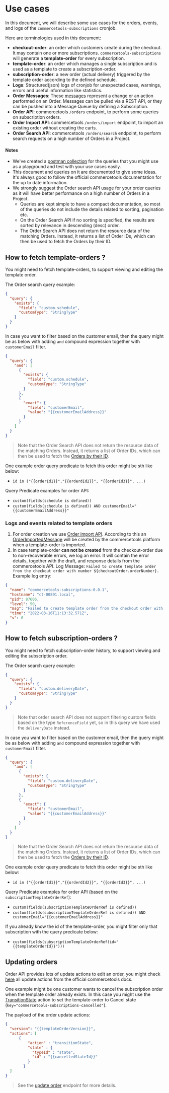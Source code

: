 # Use cases

In this document, we will describe some use cases for the orders, events, and logs of the `commercetools-subscriptions` cronjob.

Here are terminologies used in this document:

- **checkout-order**: an order which customers create during the checkout. It may contain one or more subscriptions. `commercetools-subscriptions` will generate a **template-order** for every subscription.
- **template-order**: an order which manages a single subscription and is used as a template to create a subscription-order.
- **subscription-order**: a new order (actual delivery) triggered by the template order according to the defined schedule.
- **Logs**: Structured(json) logs of cronjob for unexpected cases, warnings, errors and useful information like statistics.
- **Order Messages**: These [messages](https://docs.commercetools.com/api/message-types#order-messages) represent a change or an action performed on an Order. Messages can be pulled via a REST API, or they can be pushed into a Message Queue by defining a Subscription.
- **Order API**: commercetools `/orders` endpoint, to perform some queries on subscription orders.
- **Order Import API**: commercetools `/orders/import` endpoint, to import an existing order without creating the carts.
- **Order Search API**: commercetools `/orders/search` endpoint, to perform search requests on a high number of Orders in a Project.

#### Notes

- We've created a [postman collection](./commercetools-subscription.postman_collection.json) for the queries that you might use as a playground and test with your use cases easily.
- This document and queries on it are documented to give some ideas. It's always good to follow the official commercetools documentation for the up to date information.
- We strongly suggest the Order search API usage for your order queries as it will have better performance on a high number of Orders in a Project.
  - Queries are kept simple to have a compact documentation, so most of the queries do not include the details related to sorting, pagination etc.
  - On the Order Search API if no sorting is specified, the results are sorted by relevance in descending (desc) order.
  - The Order Search API does not return the resource data of the matching Orders. Instead, it returns a list of Order IDs, which can then be used to fetch the Orders by their ID.

## How to fetch template-orders ?

You might need to fetch template-orders, to support viewing and editing the template order.

The Order search query example:

```json
{
  "query": {
    "exists": {
      "field": "custom.schedule",
      "customType": "StringType"
    }
  }
}
```

In case you want to filter based on the customer email, then the query might be as below with adding `and` compound expression together with `customerEmail` filter.

```json
{
  "query": {
    "and": [
      {
        "exists": {
          "field": "custom.schedule",
          "customType": "StringType"
        }
      },
      {
        "exact": {
          "field": "customerEmail",
          "value": "{{customerEmailAddress}}"
        }
      }
    ]
  }
}
```

> Note that the Order Search API does not return the resource data of the matching Orders. Instead, it returns a list of Order IDs, which can then be used to fetch the [Orders by their ID](https://docs.commercetools.com/api/projects/orders#query-orders).

One example order query predicate to fetch this order might be sth like below:

- `id in ("{{orderId1}}","{{orderdId2}}", "{{orderId3}}", ...)`

Query Predicate examples for order API:

- `custom(fields(schedule is defined))`
- `custom(fields(schedule is defined)) AND customerEmail="{{customerEmailAddress}}"`

### Logs and events related to template orders

1. For order creation we use [Order import API](https://docs.commercetools.com/api/projects/orders-import#orderimportdraft). According to this an [OrderImportedMessage](https://docs.commercetools.com/api/message-types#orderimportedmessage) will be created by the commercetools platform when a template-order is imported.
2. In case template-order **can not be created** from the checkout-order due to non-recoverable errors, we log an error. It will contain the error details, together with the draft, and response details from the commercetools API.
   Log Message: `Failed to create template order from the checkout order with number ${checkoutOrder.orderNumber}.`
   Example log entry:

```json
{
  "name": "commercetools-subscriptions-0.0.1",
  "hostname": "ct-00891.local",
  "pid": 87606,
  "level": 50,
  "msg": "Failed to create template order from the checkout order with number 1646302276551. Skipping this checkout order Error: {\"jse_shortmsg\":\"Unexpected error on creating template order from checkout order with number: 1646302276551. Line item: [{\\\"id\\\":\\\"1bea71c8-7712-4db4-945f-095085e0e69b\\\",\\\"productId\\\":\\\"8671cacd-500e-44ac-b6ee-2beada092441\\\",\\\"productKey\\\":\\\"product-1\\\",\\\"name\\\":{\\\"en\\\":\\\"Wine subscription\\\"},\\\"productType\\\":{\\\"typeId\\\":\\\"product-type\\\",\\\"id\\\":\\\"93b85ce4-bd0a-4c42-9aa5-a45c71915c4a\\\"},\\\"productSlug\\\":{\\\"en\\\":\\\"wine-subscription\\\"},\\\"variant\\\":{\\\"id\\\":1,\\\"sku\\\":\\\"wine01\\\",\\\"prices\\\":[{\\\"id\\\":\\\"91cc2648-5b51-497d-8a24-69b77b762a23\\\",\\\"value\\\":{\\\"type\\\":\\\"centPrecision\\\",\\\"currencyCode\\\":\\\"EUR\\\",\\\"centAmount\\\":18000,\\\"fractionDigits\\\":2},\\\"country\\\":\\\"DE\\\"}],\\\"images\\\":[],\\\"attributes\\\":[],\\\"assets\\\":[]},\\\"price\\\":{\\\"id\\\":\\\"a9c9dd05-ea46-4b34-b6a2-c31592156117\\\",\\\"value\\\":{\\\"type\\\":\\\"centPrecision\\\",\\\"currencyCode\\\":\\\"EUR\\\",\\\"centAmount\\\":18000,\\\"fractionDigits\\\":2},\\\"country\\\":\\\"DE\\\"},\\\"quantity\\\":1,\\\"discountedPricePerQuantity\\\":[],\\\"addedAt\\\":\\\"2022-03-03T10:11:16.817Z\\\",\\\"lastModifiedAt\\\":\\\"2022-03-03T10:11:16.817Z\\\",\\\"state\\\":[{\\\"quantity\\\":1,\\\"state\\\":{\\\"typeId\\\":\\\"state\\\",\\\"id\\\":\\\"e380a2fb-77f3-482b-bf83-2060876200ba\\\"}}],\\\"priceMode\\\":\\\"Platform\\\",\\\"totalPrice\\\":{\\\"type\\\":\\\"centPrecision\\\",\\\"currencyCode\\\":\\\"EUR\\\",\\\"centAmount\\\":18000,\\\"fractionDigits\\\":2},\\\"custom\\\":{\\\"type\\\":{\\\"typeId\\\":\\\"type\\\",\\\"id\\\":\\\"08c2d736-f2d8-4869-a2ef-fd8f56ff48a3\\\"},\\\"fields\\\":{\\\"subscriptionKey\\\":\\\"275c10d0-1f1e-4463-9c7f-66a6abc7ce7b_subscriptionKey\\\",\\\"reminderDays\\\":5,\\\"schedule\\\":\\\"0 0 1 Feb,May,Aug,Nov *\\\",\\\"cutoffDays\\\":5,\\\"isSubscription\\\":true}},\\\"lineItemMode\\\":\\\"Standard\\\"}]\",\"jse_cause\":{\"code\":400,\"statusCode\":400,\"status\":400,\"message\":\"Request body does not contain valid JSON.\",\"originalRequest\":{\"baseUri\":\"https://api.europe-west1.gcp.commercetools.com\",\"method\":\"POST\",\"uriTemplate\":\"/{projectKey}/orders/import\",\"pathVariables\":{\"projectKey\":\"project-key\"},\"headers\":{\"Content-Type\":\"application/json\",\"Authorization\":\"Bearer ********\",\"User-Agent\":\"commercetools-js-sdk Node.js/16.13.2 (darwin; x64) commercetools-subscriptions/0.0.1 (+https://github.com/commercetools/commercetools-subscriptions#readme; +ps-dev@commercetools.com)\"},\"body\":{\"orderNumber\":\"275c10d0-1f1e-4463-9c7f-66a6abc7ce7b_subscriptionKey\",\"customerEmail\":\"test@test.com\",\"totalPrice\":{\"type\":\"centPrecision\",\"currencyCode\":\"EUR\",\"centAmount\":18000,\"fractionDigits\":2},\"lineItems\":[{\"id\":\"1bea71c8-7712-4db4-945f-095085e0e69b\",\"productId\":\"8671cacd-500e-44ac-b6ee-2beada092441\",\"productKey\":\"product-1\",\"name\":{\"en\":\"Wine subscription\"},\"productType\":{\"typeId\":\"product-type\",\"id\":\"93b85ce4-bd0a-4c42-9aa5-a45c71915c4a\"},\"productSlug\":{\"en\":\"wine-subscription\"},\"variant\":{\"id\":1,\"sku\":\"wine01\",\"prices\":[{\"id\":\"91cc2648-5b51-497d-8a24-69b77b762a23\",\"value\":{\"type\":\"centPrecision\",\"currencyCode\":\"EUR\",\"centAmount\":18000,\"fractionDigits\":2},\"country\":\"DE\"}],\"images\":[],\"attributes\":[],\"assets\":[]},\"price\":{\"id\":\"a9c9dd05-ea46-4b34-b6a2-c31592156117\",\"value\":{\"type\":\"centPrecision\",\"currencyCode\":\"EUR\",\"centAmount\":18000,\"fractionDigits\":2},\"country\":\"DE\"},\"quantity\":1,\"discountedPricePerQuantity\":[],\"addedAt\":\"2022-03-03T10:11:16.817Z\",\"lastModifiedAt\":\"2022-03-03T10:11:16.817Z\",\"state\":[{\"quantity\":1,\"state\":{\"typeId\":\"state\",\"id\":\"e380a2fb-77f3-482b-bf83-2060876200ba\"}}],\"priceMode\":\"Platform\",\"totalPrice\":{\"type\":\"centPrecision\",\"currencyCode\":\"EUR\",\"centAmount\":18000,\"fractionDigits\":2},\"custom\":{\"type\":{\"typeId\":\"type\",\"id\":\"08c2d736-f2d8-4869-a2ef-fd8f56ff48a3\"},\"fields\":{\"subscriptionKey\":\"275c10d0-1f1e-4463-9c7f-66a6abc7ce7b_subscriptionKey\",\"reminderDays\":5,\"schedule\":\"0 0 1 Feb,May,Aug,Nov *\",\"cutoffDays\":5,\"isSubscription\":true}},\"lineItemMode\":\"Standard\"}],\"taxRoundingMode\":\"HalfEven\",\"taxCalculationMode\":\"LineItemLevel\",\"origin\":\"Customer\",\"itemShippingAddresses\":[],\"custom\":{\"type\":{\"typeId\":\"type\",\"key\":\"subscription-template-order\"},\"fields\":{\"isSubscriptionProcessed\":true,\"nextDeliveryDate\":\"2022-04-30T22:00:00.000Z\",\"schedule\":\"0 0 1 Feb,May,Aug,Nov *\",\"checkoutOrderRef\":{\"typeId\":\"order\",\"id\":\"12d7c490-a792-4abe-9a35-cdf9b113a11f\"},\"reminderDays\":5,\"nextReminderDate\":\"2022-04-25T22:00:00.000Z\"}},\"inventoryMode\":\"None\",\"state\":{\"typeId\":\"state\",\"key\":\"commercetools-subscriptions-active\"}},\"uri\":\"/project-key/orders/import\"},\"retryCount\":0,\"headers\":{\"content-type\":[\"application/json\"]},\"body\":{\"statusCode\":400,\"message\":\"Request body does not contain valid JSON.\",\"errors\":[{\"code\":\"InvalidJsonInput\",\"message\":\"Request body does not contain valid JSON.\",\"detailedErrorMessage\":\"actions -> state: JSON object expected.\"}]},\"name\":\"BadRequest\",\"stack\":\"BadRequest: Request body does not contain valid JSON.\\n    at createError (/Users/aoz/commercetools-subscriptions/node_modules/@commercetools/sdk-middleware-http/dist/sdk-middleware-http.cjs.js:259:29)\\n    at /Users/aoz/commercetools-subscriptions/node_modules/@commercetools/sdk-middleware-http/dist/sdk-middleware-http.cjs.js:443:25\\n    at processTicksAndRejections (node:internal/process/task_queues:96:5)\"},\"jse_info\":{},\"message\":\"Unexpected error on creating template order from checkout order with number: 1646302276551. Line item: [{\\\"id\\\":\\\"1bea71c8-7712-4db4-945f-095085e0e69b\\\",\\\"productId\\\":\\\"8671cacd-500e-44ac-b6ee-2beada092441\\\",\\\"productKey\\\":\\\"product-1\\\",\\\"name\\\":{\\\"en\\\":\\\"Wine subscription\\\"},\\\"productType\\\":{\\\"typeId\\\":\\\"product-type\\\",\\\"id\\\":\\\"93b85ce4-bd0a-4c42-9aa5-a45c71915c4a\\\"},\\\"productSlug\\\":{\\\"en\\\":\\\"wine-subscription\\\"},\\\"variant\\\":{\\\"id\\\":1,\\\"sku\\\":\\\"wine01\\\",\\\"prices\\\":[{\\\"id\\\":\\\"91cc2648-5b51-497d-8a24-69b77b762a23\\\",\\\"value\\\":{\\\"type\\\":\\\"centPrecision\\\",\\\"currencyCode\\\":\\\"EUR\\\",\\\"centAmount\\\":18000,\\\"fractionDigits\\\":2},\\\"country\\\":\\\"DE\\\"}],\\\"images\\\":[],\\\"attributes\\\":[],\\\"assets\\\":[]},\\\"price\\\":{\\\"id\\\":\\\"a9c9dd05-ea46-4b34-b6a2-c31592156117\\\",\\\"value\\\":{\\\"type\\\":\\\"centPrecision\\\",\\\"currencyCode\\\":\\\"EUR\\\",\\\"centAmount\\\":18000,\\\"fractionDigits\\\":2},\\\"country\\\":\\\"DE\\\"},\\\"quantity\\\":1,\\\"discountedPricePerQuantity\\\":[],\\\"addedAt\\\":\\\"2022-03-03T10:11:16.817Z\\\",\\\"lastModifiedAt\\\":\\\"2022-03-03T10:11:16.817Z\\\",\\\"state\\\":[{\\\"quantity\\\":1,\\\"state\\\":{\\\"typeId\\\":\\\"state\\\",\\\"id\\\":\\\"e380a2fb-77f3-482b-bf83-2060876200ba\\\"}}],\\\"priceMode\\\":\\\"Platform\\\",\\\"totalPrice\\\":{\\\"type\\\":\\\"centPrecision\\\",\\\"currencyCode\\\":\\\"EUR\\\",\\\"centAmount\\\":18000,\\\"fractionDigits\\\":2},\\\"custom\\\":{\\\"type\\\":{\\\"typeId\\\":\\\"type\\\",\\\"id\\\":\\\"08c2d736-f2d8-4869-a2ef-fd8f56ff48a3\\\"},\\\"fields\\\":{\\\"subscriptionKey\\\":\\\"275c10d0-1f1e-4463-9c7f-66a6abc7ce7b_subscriptionKey\\\",\\\"reminderDays\\\":5,\\\"schedule\\\":\\\"0 0 1 Feb,May,Aug,Nov *\\\",\\\"cutoffDays\\\":5,\\\"isSubscription\\\":true}},\\\"lineItemMode\\\":\\\"Standard\\\"}]: Request body does not contain valid JSON.\",\"name\":\"VError\",\"stack\":\"VError: Unexpected error on creating template order from checkout order with number: 1646302276551. Line item: [{\\\"id\\\":\\\"1bea71c8-7712-4db4-945f-095085e0e69b\\\",\\\"productId\\\":\\\"8671cacd-500e-44ac-b6ee-2beada092441\\\",\\\"productKey\\\":\\\"product-1\\\",\\\"name\\\":{\\\"en\\\":\\\"Wine subscription\\\"},\\\"productType\\\":{\\\"typeId\\\":\\\"product-type\\\",\\\"id\\\":\\\"93b85ce4-bd0a-4c42-9aa5-a45c71915c4a\\\"},\\\"productSlug\\\":{\\\"en\\\":\\\"wine-subscription\\\"},\\\"variant\\\":{\\\"id\\\":1,\\\"sku\\\":\\\"wine01\\\",\\\"prices\\\":[{\\\"id\\\":\\\"91cc2648-5b51-497d-8a24-69b77b762a23\\\",\\\"value\\\":{\\\"type\\\":\\\"centPrecision\\\",\\\"currencyCode\\\":\\\"EUR\\\",\\\"centAmount\\\":18000,\\\"fractionDigits\\\":2},\\\"country\\\":\\\"DE\\\"}],\\\"images\\\":[],\\\"attributes\\\":[],\\\"assets\\\":[]},\\\"price\\\":{\\\"id\\\":\\\"a9c9dd05-ea46-4b34-b6a2-c31592156117\\\",\\\"value\\\":{\\\"type\\\":\\\"centPrecision\\\",\\\"currencyCode\\\":\\\"EUR\\\",\\\"centAmount\\\":18000,\\\"fractionDigits\\\":2},\\\"country\\\":\\\"DE\\\"},\\\"quantity\\\":1,\\\"discountedPricePerQuantity\\\":[],\\\"addedAt\\\":\\\"2022-03-03T10:11:16.817Z\\\",\\\"lastModifiedAt\\\":\\\"2022-03-03T10:11:16.817Z\\\",\\\"state\\\":[{\\\"quantity\\\":1,\\\"state\\\":{\\\"typeId\\\":\\\"state\\\",\\\"id\\\":\\\"e380a2fb-77f3-482b-bf83-2060876200ba\\\"}}],\\\"priceMode\\\":\\\"Platform\\\",\\\"totalPrice\\\":{\\\"type\\\":\\\"centPrecision\\\",\\\"currencyCode\\\":\\\"EUR\\\",\\\"centAmount\\\":18000,\\\"fractionDigits\\\":2},\\\"custom\\\":{\\\"type\\\":{\\\"typeId\\\":\\\"type\\\",\\\"id\\\":\\\"08c2d736-f2d8-4869-a2ef-fd8f56ff48a3\\\"},\\\"fields\\\":{\\\"subscriptionKey\\\":\\\"275c10d0-1f1e-4463-9c7f-66a6abc7ce7b_subscriptionKey\\\",\\\"reminderDays\\\":5,\\\"schedule\\\":\\\"0 0 1 Feb,May,Aug,Nov *\\\",\\\"cutoffDays\\\":5,\\\"isSubscription\\\":true}},\\\"lineItemMode\\\":\\\"Standard\\\"}]: Request body does not contain valid JSON.\\n    at _createTemplateOrderAndPayments (file:///Users/aoz/commercetools-subscriptions/src/create-template-orders.js:182:13)\\n    at processTicksAndRejections (node:internal/process/task_queues:96:5)\\n    at async pMap.concurrency (file:///Users/aoz/commercetools-subscriptions/src/create-template-orders.js:79:9)\\n    at async file:///Users/aoz/commercetools-subscriptions/node_modules/p-map/index.js:100:20\"}",
  "time": "2022-03-16T11:13:32.571Z",
  "v": 0
}
```

## How to fetch subscription-orders ?

You might need to fetch subscription-order history, to support viewing and editing the subscription order.

The Order search query example:

```json
{
  "query": {
    "exists": {
      "field": "custom.deliveryDate",
      "customType": "StringType"
    }
  }
}
```

> Note that order search API does not support filtering custom fields based on the type `ReferenceField` yet, so in this query we have used the `deliveryDate` instead.

In case you want to filter based on the customer email, then the query might be as below with adding `and` compound expression together with `customerEmail` filter.

```json
{
  "query": {
    "and": [
      {
        "exists": {
          "field": "custom.deliveryDate",
          "customType": "StringType"
        }
      },
      {
        "exact": {
          "field": "customerEmail",
          "value": "{{customerEmailAddress}}"
        }
      }
    ]
  }
}
```

> Note that the Order Search API does not return the resource data of the matching Orders. Instead, it returns a list of Order IDs, which can then be used to fetch the [Orders by their ID](https://docs.commercetools.com/api/projects/orders#query-orders).

One example order query predicate to fetch this order might be sth like below:

- `id in ("{{orderId1}}","{{orderdId2}}", "{{orderId3}}", ...)`

Query Predicate examples for order API (based on the `subscriptionTemplateOrderRef`):

- `custom(fields(subscriptionTemplateOrderRef is defined))`
- `custom(fields(subscriptionTemplateOrderRef is defined)) AND customerEmail="{{customerEmailAddress}}"`

If you already know the id of the template-order, you might filter only that subscription with the query predicate below:

- `custom(fields(subscriptionTemplateOrderRef(id="{{templateOrderId}}")))`

## Updating orders

Order API provides lots of update actions to edit an order, you might check [here](https://docs.commercetools.com/api/projects/orders#update-actions) all update actions from the official commercetools docs.

One example might be one customer wants to cancel the subscription order when the template order already exists. In this case you might use the [TransitionState](https://docs.commercetools.com/api/projects/orders#transition-state) action
to set the template-order to Cancel state (`key="commercetools-subscriptions-cancelled"`).

The payload of the order update actions:

```json
{
  "version": "{{templateOrderVersion}}",
  "actions": [
      {
          "action" : "transitionState",
          "state" : {
            "typeId" : "state",
            "id" : "{{cancelledStateId}}"
          }
        }
  ]
}
```

> See the [update order](https://docs.commercetools.com/api/projects/orders#update-order-by-id) endpoint for more details.
